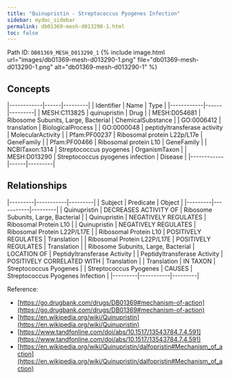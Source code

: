 ```yaml
---
title: "Quinupristin - Streptococcus Pyogenes Infection"
sidebar: mydoc_sidebar
permalink: db01369-mesh-d013290-1.html
toc: false 
---
```



Path ID: `DB01369_MESH_D013290_1`
{% include image.html url="images/db01369-mesh-d013290-1.png" file="db01369-mesh-d013290-1.png" alt="db01369-mesh-d013290-1" %}

## Concepts

|------------|------|---------|
| Identifier | Name | Type    |
|------------|------|---------|
| MESH:C113825 | quinupristin | Drug |
| MESH:D054681 | Ribosome Subunits, Large, Bacterial | ChemicalSubstance |
| GO:0006412 | translation | BiologicalProcess |
| GO:0000048 | peptidyltransferase activity | MolecularActivity |
| Pfam:PF00237 | Ribosomal protein L22p/L17e | GeneFamily |
| Pfam:PF00466 | Ribosomal protein L10 | GeneFamily |
| NCBITaxon:1314 | Streptococcus pyogenes | OrganismTaxon |
| MESH:D013290 | Streptococcus pyogenes infection | Disease |
|------------|------|---------|

## Relationships

|---------|-----------|---------|
| Subject | Predicate | Object  |
|---------|-----------|---------|
| Quinupristin | DECREASES ACTIVITY OF | Ribosome Subunits, Large, Bacterial |
| Quinupristin | NEGATIVELY REGULATES | Ribosomal Protein L10 |
| Quinupristin | NEGATIVELY REGULATES | Ribosomal Protein L22P/L17E |
| Ribosomal Protein L10 | POSITIVELY REGULATES | Translation |
| Ribosomal Protein L22P/L17E | POSITIVELY REGULATES | Translation |
| Ribosome Subunits, Large, Bacterial | LOCATION OF | Peptidyltransferase Activity |
| Peptidyltransferase Activity | POSITIVELY CORRELATED WITH | Translation |
| Translation | IN TAXON | Streptococcus Pyogenes |
| Streptococcus Pyogenes | CAUSES | Streptococcus Pyogenes Infection |
|---------|-----------|---------|

Reference: 
  - [https://go.drugbank.com/drugs/DB01369#mechanism-of-action](https://go.drugbank.com/drugs/DB01369#mechanism-of-action)
  - [https://en.wikipedia.org/wiki/Quinupristin](https://en.wikipedia.org/wiki/Quinupristin)
  - [https://www.tandfonline.com/doi/abs/10.1517/13543784.7.4.591](https://www.tandfonline.com/doi/abs/10.1517/13543784.7.4.591)
  - [https://en.wikipedia.org/wiki/Quinupristin/dalfopristin#Mechanism_of_action](https://en.wikipedia.org/wiki/Quinupristin/dalfopristin#Mechanism_of_action)
